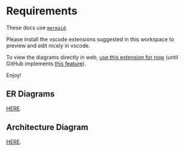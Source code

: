 # Requirements

These docs use [`mermaid`](https://mermaid-js.github.io/mermaid/#/).

Please install the vscode extensions suggested in this workspace to preview and edit nicely in vscode.

To view the diagrams directly in web, [use this extension for now](https://github.com/BackMarket/github-mermaid-extension) (until GitHub implements [this feature](https://github.community/t/feature-request-support-mermaid-markdown-graph-diagrams-in-md-files/1922/2)). 

Enjoy!

## ER Diagrams

[HERE](er.diagram.md).

## Architecture Diagram

[HERE](reverse-proxy.md).